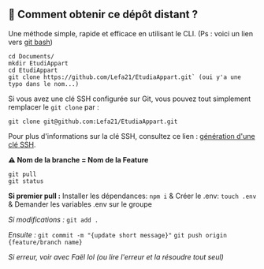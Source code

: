 ## 🚀 Comment obtenir ce dépôt distant ?

Une méthode simple, rapide et efficace en utilisant le CLI. (Ps : voici un lien vers [git bash](https://git-scm.com/downloads))

    cd Documents/
    mkdir EtudiAppart
    cd EtudiAppart
    git clone https://github.com/Lefa21/EtudiaAppart.git` (oui y'a une typo dans le nom...)

Si vous avez une clé SSH configurée sur Git, vous pouvez tout simplement remplacer le `git clone` par :

    git clone git@github.com:Lefa21/EtudiaAppart.git

Pour plus d'informations sur la clé SSH, consultez ce lien : [génération d'une clé SSH](https://docs.github.com/fr/authentication/connecting-to-github-with-ssh/generating-a-new-ssh-key-and-adding-it-to-the-ssh-agent).

**⚠️ Nom de la branche = Nom de la Feature**

    git pull
    git status

**Si premier pull :**
Installer les dépendances: `npm i`
& Créer le .env: `touch .env`
& Demander les variables .env sur le groupe

_Si modifications :_
`git add .`

_Ensuite :_
`git commit -m "{update short message}"`
`git push origin {feature/branch name}`

_Si erreur, voir avec Faël lol_
_(ou lire l'erreur et la résoudre tout seul)_
